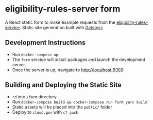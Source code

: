 # eligibility-rules-server form

A React static form to make example requests from the [eligibility-rules-service](../README.md). Static
site generation built with [Gatsbyjs](https://www.gatsbyjs.org/)

## Development Instructions

- Run `docker-compose up`
- The `form` service will install packages and launch the development server.
- Once the server is up, navigate to [http://localhost:9000](http://localhost:9000)

## Building and Deploying the Static Site

- `cd` into `/form` directory
- Run `docker-compose build && docker-compose run form yarn build`
- Static assets will be placed into the `public/` folder
- Deploy to `cloud.gov` with `cf push`
